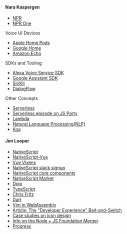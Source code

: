 #### Nara Kaspergen

* [NPR](https://www.npr.org/)
* [NPR One](https://www.npr.org/about/products/npr-one/) 

Voice UI Devices

* [Apple Home Pods](https://www.apple.com/homepod/)
* [Google Home](https://store.google.com/us/product/google_home?hl=en-US)
* [Amazon Echo](https://www.amazon.com/all-new-amazon-echo-speaker-with-wifi-alexa-dark-charcoal/dp/B06XCM9LJ4)

SDKs and Tooling

* [Alexa Voice Service SDK](https://developer.amazon.com/alexa-voice-service/sdk)
* [Google Assistant SDK](https://developers.google.com/assistant/sdk/)
* [SiriKit](https://developer.apple.com/sirikit/)
* [DialogFlow](https://dialogflow.com/)

Other Concepts

* [Serverless](https://martinfowler.com/articles/serverless.html)
* [Serverless episode on JS Party](https://changelog.com/jsparty/49)
* [Lambda](https://aws.amazon.com/lambda/)
* [Natural Language Processing(NLP)](https://en.wikipedia.org/wiki/Natural_language_processing)
* [Koa](https://koajs.com/)


#### Jen Looper

* [NativeScript](https://www.nativescript.org/)
* [NativeScript-Vue](https://nativescript-vue.org/)
* [Vue Vixens](https://vuevixens.org/)
* [NativeScript slack signup](https://www.nativescript.org/slack-invitation-form)
* [NativeScript core components](https://docs.nativescript.org/ui/components)
* [NativeScript Market](https://market.nativescript.org/)
* [Dojo](https://dojotoolkit.org/)
* [TypeScript](https://www.typescriptlang.org/)
* [Chris Fritz](https://twitter.com/chrisvfritz)
* [Dart](https://www.dartlang.org/)
* [Vim in WebAssembly](https://rhysd.github.io/vim.wasm/)
* [Article: The "Developer Experience" Bait-and-Switch](https://infrequently.org/2018/09/the-developer-experience-bait-and-switch/)
* [Case studies on icon design](https://uxplanet.org/10-case-studies-that-show-how-an-applications-new-icon-increased-downloads-e9fbc5691c4d)
* [Info on the Node + JS Foundation Merger](https://medium.com/@nodejs/node-js-foundation-and-js-foundation-intent-to-merge-update-november-2018-5551a72412bc)
* [Progress](https://www.progress.com/)